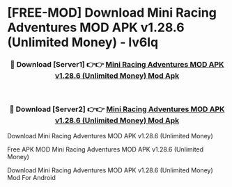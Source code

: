 # [FREE-MOD] Download Mini Racing Adventures MOD APK v1.28.6 (Unlimited Money) - lv6lq


<div align="center">
<h3>🔴 Download [Server1] 👉👉 <a href="https://apk-comot.site?title=Mini_Racing_Adventures_MOD_APK_v1.28.6_(Unlimited_Money)">Mini Racing Adventures MOD APK v1.28.6 (Unlimited Money) Mod Apk</a></h3><br>

<h3>🔴 Download [Server2] 👉👉 <a href="https://apk-comot.site?title=Mini_Racing_Adventures_MOD_APK_v1.28.6_(Unlimited_Money)">Mini Racing Adventures MOD APK v1.28.6 (Unlimited Money) Mod Apk</a></h3>
</div>



Download Mini Racing Adventures MOD APK v1.28.6 (Unlimited Money) 

Free APK MOD Mini Racing Adventures MOD APK v1.28.6 (Unlimited Money) 

Download Mini Racing Adventures MOD APK v1.28.6 (Unlimited Money) Mod For Android
